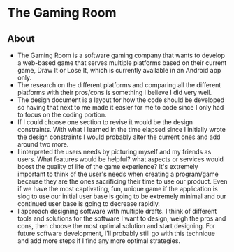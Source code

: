 # The Gaming Room 

## About
- The Gaming Room is a software gaming company that wants to develop a web-based game that serves multiple platforms based on their current game, Draw It or Lose It, which is currently available in an Android app only.
- The research on the different platforms and comparing all the different platforms with their pros/cons is something I believe I did very well.
- The design document is a layout for how the code should be developed so having that next to me made it easier for me to code since I only had to focus on the coding portion.
- If I could choose one section to revise it would be the design constraints. With what I learned in the time elapsed since I initially wrote the design constraints I would probably alter the current ones and add around two more.
- I interpreted the users needs by picturing myself and my friends as users. What features would be helpful? what aspects or services would boost the quality of life of the game experience? It's extremely important to think of the user's needs when creating a program/game because they are the ones sacrificing their time to use our product. Even if we have the most captivating, fun, unique game if the application is slog to use our initial user base is going to be extremely minimal and our continued user base is going to decrease rapidly.
- I approach designing software with multiple drafts. I think of different tools and solutions for the software I want to design, weigh the pros and cons, then choose the most optimal solution and start designing. For future software development, I'll probably still go with this technique and add more steps if I find any more optimal strategies.
